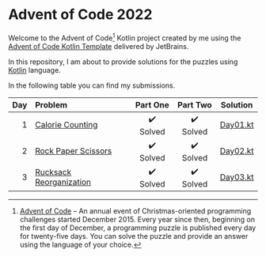 # Advent of Code 2022

Welcome to the Advent of Code[^aoc] Kotlin project created by me using the [Advent of Code Kotlin Template][template] delivered by JetBrains.

In this repository, I am about to provide solutions for the puzzles using [Kotlin][kotlin] language.

[^aoc]:
    [Advent of Code][aoc] – An annual event of Christmas-oriented programming challenges started December 2015.
    Every year since then, beginning on the first day of December, a programming puzzle is published every day for twenty-five days.
    You can solve the puzzle and provide an answer using the language of your choice.

[aoc]: https://adventofcode.com
[docs]: https://kotlinlang.org/docs/home.html
[github]: https://github.com/frascu
[issues]: https://github.com/kotlin-hands-on/advent-of-code-kotlin-template/issues
[kotlin]: https://kotlinlang.org
[slack]: https://surveys.jetbrains.com/s3/kotlin-slack-sign-up
[template]: https://github.com/kotlin-hands-on/advent-of-code-kotlin-template


In the following table you can find my submissions.

| Day | Problem  |  Part One |  Part Two |  Solution  |
| --: |   :--    |    :-:    |    :-:    |    :-:     |
|  1  | [Calorie Counting](https://adventofcode.com/2022/day/1)              | :heavy_check_mark: Solved | :heavy_check_mark: Solved  |  [Day01.kt](src/main/kotlin/Day01.kt)  |
|  2  | [Rock Paper Scissors](https://adventofcode.com/2022/day/2)              | :heavy_check_mark: Solved | :heavy_check_mark: Solved  |  [Day02.kt](src/main/kotlin/Day02.kt)  |
|  3  | [Rucksack Reorganization](https://adventofcode.com/2022/day/3)              | :heavy_check_mark: Solved | :heavy_check_mark: Solved  |  [Day03.kt](src/main/kotlin/Day03.kt)  |